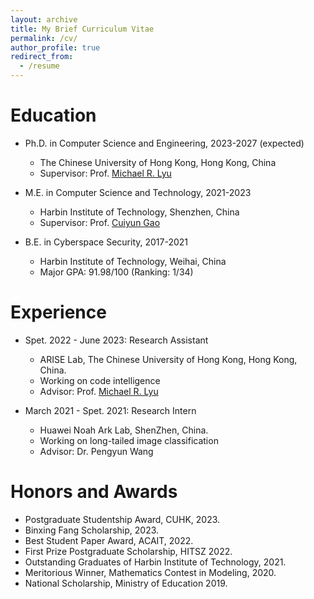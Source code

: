 ```yaml
---
layout: archive
title: My Brief Curriculum Vitae
permalink: /cv/
author_profile: true
redirect_from:
  - /resume
---
```



Education
======
* Ph.D. in Computer Science and Engineering, 2023-2027 (expected)
  * The Chinese University of Hong Kong, Hong Kong, China
  * Supervisor: Prof. [Michael R. Lyu](http://www.cse.cuhk.edu.hk/lyu/home)
  
* M.E. in Computer Science and Technology, 2021-2023
  * Harbin Institute of Technology, Shenzhen, China
  * Supervisor: Prof. [Cuiyun Gao](https://cuiyungao.github.io/)

* B.E. in Cyberspace Security, 2017-2021
  * Harbin Institute of Technology, Weihai, China
  * Major GPA: 91.98/100 (Ranking: 1/34)

Experience
======


* Spet. 2022 - June 2023: Research Assistant
  * ARISE Lab, The Chinese University of Hong Kong, Hong Kong, China.
  * Working on code intelligence
  * Advisor: Prof. [Michael R. Lyu](http://www.cse.cuhk.edu.hk/lyu/home)

* March 2021 - Spet. 2021: Research Intern
  * Huawei Noah Ark Lab, ShenZhen, China.
  * Working on long-tailed image classification
  * Advisor: Dr. Pengyun Wang


Honors and Awards
======

- Postgraduate Studentship Award, CUHK, 2023.
- Binxing Fang Scholarship, 2023.
- Best Student Paper Award, ACAIT, 2022.
- First Prize Postgraduate Scholarship, HITSZ 2022.
- Outstanding Graduates of Harbin Institute of Technology, 2021.
- Meritorious Winner, Mathematics Contest in Modeling, 2020.
- National Scholarship, Ministry of Education 2019.
